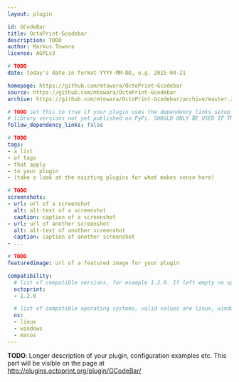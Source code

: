 ```yaml
---
layout: plugin

id: GCodeBar
title: OctoPrint-Gcodebar
description: TODO
author: Markus Towara
license: AGPLv3

# TODO
date: today's date in format YYYY-MM-DD, e.g. 2015-04-21

homepage: https://github.com/mtowara/OctoPrint-Gcodebar
source: https://github.com/mtowara/OctoPrint-Gcodebar
archive: https://github.com/mtowara/OctoPrint-Gcodebar/archive/master.zip

# TODO set this to true if your plugin uses the dependency_links setup parameter to include
# library versions not yet published on PyPi. SHOULD ONLY BE USED IF THERE IS NO OTHER OPTION!
follow_dependency_links: false

# TODO
tags:
- a list
- of tags
- that apply
- to your plugin
- (take a look at the existing plugins for what makes sense here)

# TODO
screenshots:
- url: url of a screenshot
  alt: alt-text of a screenshot
  caption: caption of a screenshot
- url: url of another screenshot
  alt: alt-text of another screenshot
  caption: caption of another screenshot
- ...

# TODO
featuredimage: url of a featured image for your plugin

compatibility:
  # list of compatible versions, for example 1.2.0. If left empty no specific version requirement will be assumed
  octoprint:
  - 1.2.0

  # list of compatible operating systems, valid values are linux, windows, macos, leaving empty defaults to all
  os:
  - linux
  - windows
  - macos
---
```


**TODO**: Longer description of your plugin, configuration examples etc. This part will be visible on the page at
http://plugins.octoprint.org/plugin/GCodeBar/
